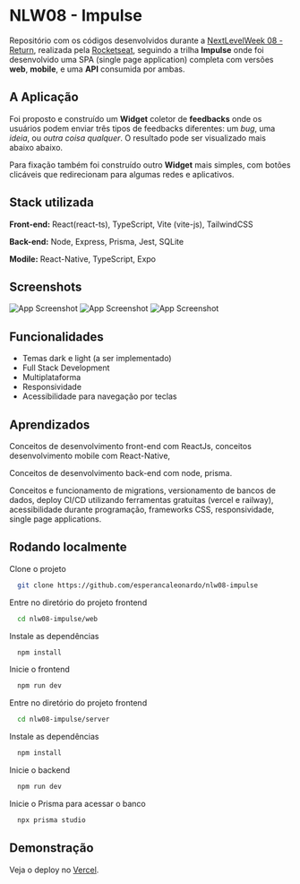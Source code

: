 
# NLW08 - Impulse

Repositório com os códigos desenvolvidos durante a [NextLevelWeek 08 - Return](https://nextlevelweek.com/), 
realizada pela [Rocketseat](https://www.rocketseat.com.br/), seguindo a trilha **Impulse** onde foi desenvolvido uma
SPA (single page application) completa com versões **web**, **mobile**, e uma **API**
consumida por ambas.



## A Aplicação

Foi proposto e construído um **Widget** coletor de **feedbacks** onde os usuários 
podem enviar três tipos de feedbacks diferentes: um *bug*, uma *ideia*, ou *outra
coisa qualquer*. O resultado pode ser visualizado mais abaixo abaixo.

Para fixação também foi construído outro **Widget** mais simples, com botões
clicáveis que redirecionam para algumas redes e aplicativos.
## Stack utilizada

**Front-end:** React(react-ts), TypeScript, Vite (vite-js), TailwindCSS

**Back-end:** Node, Express, Prisma, Jest, SQLite

**Modile:** React-Native, TypeScript, Expo



## Screenshots

![App Screenshot](https://snipboard.io/7NTKkh.jpg)
![App Screenshot](https://snipboard.io/49YPrU.jpg)
![App Screenshot](https://snipboard.io/zNcTm1.jpg)



## Funcionalidades

- Temas dark e light (a ser implementado)
- Full Stack Development
- Multiplataforma
- Responsividade
- Acessibilidade para navegação por teclas


## Aprendizados

Conceitos de desenvolvimento front-end com ReactJs, conceitos desenvolvimento 
mobile com React-Native, 

Conceitos de desenvolvimento back-end com node, prisma.

Conceitos e funcionamento de migrations, versionamento de bancos de dados, deploy 
CI/CD utilizando ferramentas gratuitas (vercel e railway), acessibilidade durante
programação, frameworks CSS, responsividade, single page applications.


## Rodando localmente

Clone o projeto

```bash
  git clone https://github.com/esperancaleonardo/nlw08-impulse
```

Entre no diretório do projeto frontend

```bash
  cd nlw08-impulse/web
```

Instale as dependências

```bash
  npm install
```

Inicie o frontend

```bash
  npm run dev
```

Entre no diretório do projeto frontend

```bash
  cd nlw08-impulse/server
```

Instale as dependências

```bash
  npm install
```

Inicie o backend

```bash
  npm run dev
```

Inicie o Prisma para acessar o banco

```bash
  npx prisma studio
```

## Demonstração

Veja o deploy no [Vercel](https://nlw08-impulse.vercel.app/).
